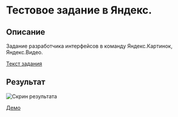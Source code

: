 # Тестовое задание в Яндекс.

## Описание

Задание разработчика интерфейсов в команду Яндекс.Картинок, Яндекс.Видео.

[Текст задания](https://github.com/sbmaxx/yandex-mm-task/)

## Результат

![Скрин результата][1]

[Демо](http://ilnurkhalilov.ru/yandex-task/index.html)

[1]: http://ilnurkhalilov.ru/yandex-task/public/i/screenshot.png
